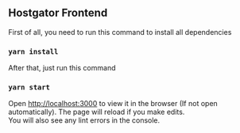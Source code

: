 ## Hostgator Frontend

First of all, you need to run this command to install all dependencies

### `yarn install`

After that, just run this command

### `yarn start`

Open [http://localhost:3000](http://localhost:3000) to view it in the browser (If not open automatically).
The page will reload if you make edits.<br />
You will also see any lint errors in the console.
